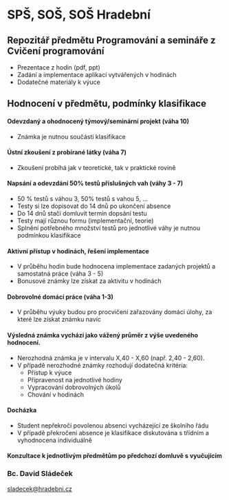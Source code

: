 # SPŠ, SOŠ, SOŠ Hradební

## Repozitář předmětu Programování a semináře z Cvičení programování

- Prezentace z hodin (pdf, ppt)
- Zadání a implementace aplikací vytvářených v hodinách
- Dodatečné materiály k výuce


## Hodnocení v předmětu, podmínky klasifikace

#### Odevzdaný a ohodnocený týmový/seminární projekt (váha 10)
- Známka je nutnou součástí klasifikace

#### Ústní zkoušení z probírané látky (váha 7)
- Zkoušení probíhá jak v teoretické, tak v praktické rovině

#### Napsání a odevzdání 50% testů příslušných vah (váhy 3 - 7)
- 50 % testů s váhou 3, 50% testů s vahou 5, ...
- Testy si lze dopisovat do 14 dnů po ukončení absence
- Do 14 dnů stačí domluvit termín dopsání testu
- Testy mají různou formu (implementační, teorie) 
- Splnění potřebného množství testů pro jednotlivé váhy je nutnou podmínkou klasifikace

#### Aktivní přístup v hodinách, řešení implementace
- V průběhu hodin bude hodnocena implementace zadaných projektů a samostatná práce (váha 3 - 5)
- Bonusové známky lze získat za aktivitu v hodinách

#### Dobrovolné domácí práce (váha 1-3)
- V průběhu výuky budou pro procvičení zařazovány domáci úlohy, za které lze získat známku navíc

#### Výsledná známka vychází jako vážený průměr z výše uvedeného hodnocení. 

- Nerozhodná známka je v intervalu X,40 - X,60 (např. 2,40 - 2,60).
- V případě nerozhodné známky rozhodují dodatečná kritéria:
  - Přístup k výuce
  - Připravenost na jednotlivé hodiny
  - Vypracování dobrovolných úkolů
  - Chování v hodinách

#### Docházka
- Student nepřekročí povolenou absenci vycházející ze školního řádu
- V případě překročení absence je klasifikace diskutována s třídním a vyhodnocena individuálně

#### Konzultace k jednotlivým předmětům po předchozí domluvě s vyučujícím

### Bc. David Sládeček
sladecek@hradebni.cz
